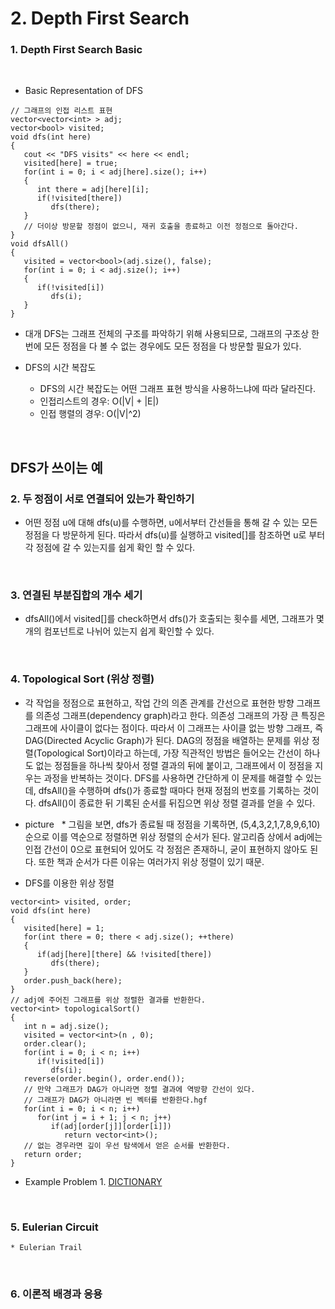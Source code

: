 # 2. Depth First Search

### 1. Depth First Search Basic

<br/>

* Basic Representation of DFS

```
// 그래프의 인접 리스트 표현
vector<vector<int> > adj;
vector<bool> visited;
void dfs(int here)
{
   cout << "DFS visits" << here << endl;
   visited[here] = true;
   for(int i = 0; i < adj[here].size(); i++)
   {
      int there = adj[here][i];
      if(!visited[there])
         dfs(there);
   }
   // 더이상 방문할 정점이 없으니, 재귀 호출을 종료하고 이전 정점으로 돌아간다.
}
void dfsAll()
{
   visited = vector<bool>(adj.size(), false);
   for(int i = 0; i < adj.size(); i++)
   {
      if(!visited[i])
         dfs(i);
   }
}
```

* 대개 DFS는 그래프 전체의 구조를 파악하기 위해 사용되므로, 그래프의 구조상 한 번에 모든 정점을 다 볼 수 없는 경우에도 모든 정점을 다 방문할 필요가 있다.

* DFS의 시간 복잡도
   * DFS의 시간 복잡도는 어떤 그래프 표현 방식을 사용하느냐에 따라 달라진다.
   * 인접리스트의 경우: O(|V| + |E|)
   * 인접 행렬의 경우: O(|V|^2)

<br/>

## DFS가 쓰이는 예
### 2. 두 정점이 서로 연결되어 있는가 확인하기

* 어떤 정점 u에 대해 dfs(u)를 수행하면, u에서부터 간선들을 통해 갈 수 있는 모든 정점을 다 방문하게 된다. 따라서 dfs(u)를 실행하고 visited[]를 참조하면 u로 부터 각 정점에 갈 수 있는지를 쉽게 확인 할 수 있다.

<br/>

### 3. 연결된 부분집합의 개수 세기

* dfsAll()에서 visited[]를 check하면서 dfs()가 호출되는 횟수를 세면, 그래프가 몇 개의 컴포넌트로 나뉘어 있는지 쉽게 확인할 수 있다.

<br/>

### 4. Topological Sort (위상 정렬)

* 각 작업을 정점으로 표현하고, 작업 간의 의존 관계를 간선으로 표현한 방향 그래프를 의존성 그래프(dependency graph)라고 한다. 의존성 그래프의 가장 큰 특징은 그래프에 사이클이 없다는 점이다. 따라서 이 그래프는 사이클 없는 방향 그래프, 즉 DAG(Directed Acyclic Graph)가 된다.
DAG의 정점을 배열하는 문제를 위상 정렬(Topological Sort)이라고 하는데, 가장 직관적인 방법은 들어오는 간선이 하나도 없는 정점들을 하나씩 찾아서 정렬 결과의 뒤에 붙이고, 그래프에서 이 정점을 지우는 과정을 반복하는 것이다.
DFS를 사용하면 간단하게 이 문제를 해결할 수 있는데, dfsAll()을 수행하며 dfs()가 종료할 때마다 현재 정점의 번호를 기록하는 것이다. dfsAll()이 종료한 뒤 기록된 순서를 뒤집으면 위상 정렬 결과를 얻을 수 있다.
* picture
   * 그림을 보면, dfs가 종료될 때 정점을 기록하면, (5,4,3,2,1,7,8,9,6,10) 순으로 이를 역순으로 정렬하면 위상 정렬의 순서가 된다. 알고리즘 상에서 adj에는 인접 간선이 0으로 표현되어 있어도 각 정점은 존재하니, 굳이 표현하지 않아도 된다. 또한 책과 순서가 다른 이유는 여러가지 위상 정렬이 있기 때문.

* DFS를 이용한 위상 정렬
```
vector<int> visited, order;
void dfs(int here)
{
   visited[here] = 1;
   for(int there = 0; there < adj.size(); ++there)
   {
      if(adj[here][there] && !visited[there])
         dfs(there);
   }
   order.push_back(here);
}
// adj에 주어진 그래프를 위상 정렬한 결과를 반환한다.
vector<int> topologicalSort()
{
   int n = adj.size();
   visited = vector<int>(n , 0);
   order.clear();
   for(int i = 0; i < n; i++)
      if(!visited[i])
         dfs(i);
   reverse(order.begin(), order.end());
   // 만약 그래프가 DAG가 아니라면 정렬 결과에 역방향 간선이 있다.
   // 그래프가 DAG가 아니라면 빈 벡터를 반환한다.hgf
   for(int i = 0; i < n; i++)
      for(int j = i + 1; j < n; j++)
         if(adj[order[j]][order[i]])
            return vector<int>();
   // 없는 경우라면 깊이 우선 탐색에서 얻은 순서를 반환한다.
   return order;
}
```
* Example Problem 1. [DICTIONARY](https://algospot.com/judge/problem/read/DICTIONARY)

<br/>

### 5. Eulerian Circuit
    * Eulerian Trail

<br/>

### 6. 이론적 배경과 응용
